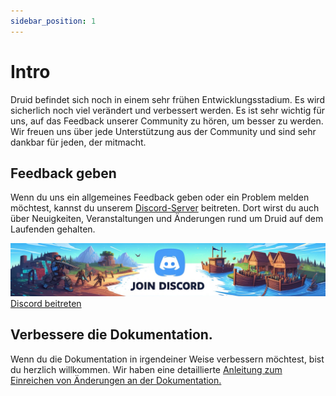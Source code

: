 ```yaml
---
sidebar_position: 1
---
```


# Intro

Druid befindet sich noch in einem sehr frühen Entwicklungsstadium. Es wird sicherlich noch viel verändert und verbessert werden.
Es ist sehr wichtig für uns, auf das Feedback unserer Community zu hören, um besser zu werden.
Wir freuen uns über jede Unterstützung aus der Community und sind sehr dankbar für jeden, der mitmacht.

## Feedback geben

Wenn du uns ein allgemeines Feedback geben oder ein Problem melden möchtest, kannst du unserem [Discord-Server](https://discord.com/invite/UUXpmx24ua) beitreten.
Dort wirst du auch über Neuigkeiten, Veranstaltungen und Änderungen rund um Druid auf dem Laufenden gehalten.

[![Discord beitreten](..%2Fgeneral%2Fimg%2Fdiscord.png)](https://discord.com/invite/UUXpmx24ua)
[Discord beitreten](https://discord.com/invite/UUXpmx24ua)

## Verbessere die Dokumentation.

Wenn du die Dokumentation in irgendeiner Weise verbessern möchtest, bist du herzlich willkommen.
Wir haben eine detaillierte [Anleitung zum Einreichen von Änderungen an der Dokumentation.](contribute-docs)